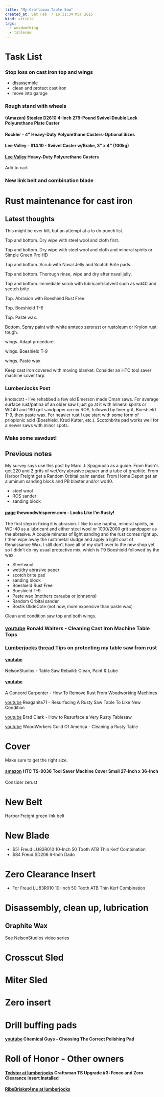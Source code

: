 ```yaml
---
title: "My Craftsman Table Saw"
created_at: Sat Feb  7 16:31:34 MST 2015
kind: article
tags:
  - woodworking
  - tablesaw
---
```


# Task List

### Stop loss on cast iron top and wings

* disassemble
* clean and protect cast iron
* move into garage

### Rough stand with wheels

#### (Amazon) Steelex D2610 4-Inch 275-Pound Swivel Double Lock Polyurethane Plate Caster

#### Rockler - 4" Heavy-Duty Polyurethane Casters-Optional Sizes

#### Lee Valley - $14.10 - Swivel Caster w/Brake, 3" x 4" (100kg) 	
	
#### [Lee Valley](http://www.leevalley.com/en/wood/page.aspx?p=66166&cat=1,240,66331) Heavy-Duty Polyurethane Casters

Add to cart
### New link belt and combination blade

# Rust maintenance for cast iron

## Latest thoughts

This might be over kill, but an attempt at a to do punch list.

Top and bottom.
Dry wipe with steel wool and cloth first.

Top and bottom.
Dry wipe with steel wool and cloth and mineral spirits or Simple Green Pro HD

Top and bottom.
Scrub with Naval Jelly and Scotch Brite pads.

Top and bottom.
Thorough rinse, wipe and dry after naval jelly.

Top and bottom.
Immediate scrub with lubricant/solvent such as wd40 and scotch brite

Top.
Abrasion with Boeshield Rust Free.

Top.
Boeshield T-9

Top.
Paste wax.

Bottom.
Spray paint with white amteco zerorust or rustoleum or Krylon rust tough.

wings.
Adapt procedure.

wings.
Boeshield T-9

wings.
Paste wax.

Keep cast iron covered with moving blanket.
Consider an HTC tool saver machine cover tarp.

### LumberJocks Post

knotscott - 
I’ve rehabbed a few old Emerson made Cman saws. For average surface
rust/patina of an older saw I just go at it with mineral spirits or WD40
and 180 grit sandpaper on my ROS, followed by finer grit, Boeshield T-9,
then paste wax. For heavier rust I use start with some form of priopionic
acid (Boeshield, Krud Kutter, etc.). Scotchbrite pad works well for a
newer saws with minor spots.

### Make some sawdust!

## Previous notes

My survey says use this post by Marc J. Spagnuolo as a guide.
From Rush's get 220 and 2 grits of wet/dry abrasive papaer
and a tube of graphite.
From Harbor Freight get a Random Orbital palm sander.
From Home Depot get an aluminum sanding block and
PB blaster and/or wd40.

* steel wool
* ROS sander
* sanding block

#### [page](http://www.thewoodwhisperer.com/articles/looks-like-im-rusty/) thewoodwhisperer.com - Looks Like I’m Rusty! 

The first step in fixing it is abrasion. I like to use naptha, mineral
spirits, or WD-40 as a lubricant and either steel wool or 1000/2000
grit sandpaper as the abrasive. A couple minutes of light sanding and
the rust comes right up. I then wipe away the rust/metal sludge and
apply a light coat of Renaissance Wax. I still don’t have all of my
stuff over to the new shop yet so I didn’t do my usual protective mix,
which is T9 Boeshield followed by the wax.



* Steel wool
* wet/dry abrasive paper
* scotch brite pad
* sanding block
* Boeshield Rust Free
* Boeshield T-9
* Paste wax (mothers carauba or johnsons)
* Random Orbital sander
* Bostik GlideCote (not now, more expensive than paste wax)

Clean and condition saw top and both wings.

### [youtube](https://www.youtube.com/watch?v=uRn97evxSeI) Ronald Walters - Cleaning Cast Iron Machine Table Tops

### [Lumberjocks thread](http://lumberjocks.com/topics/57922) Tips on protecting my table saw from rust


#### [youtube](https://www.youtube.com/watch?v=WJbw9RTRwy4&index=5&list=PLSw6mhcLSL-N469GfhXetC4ViYybituJA)
NelsonStudios - Table Saw Rebuild: Clean, Paint & Lube

#### [youtube](https://www.youtube.com/watch?v=a9BYnOaHprM)
A Concord Carpenter - How To Remove Rust From Woodworking Machines

[youtube](https://www.youtube.com/watch?v=3c3MBSY6BPY)
Reaganite71 - Resurfacing A Rusty Saw Table To Like New Condition

[youtube](https://www.youtube.com/watch?v=SF06X-5ubaU&spfreload=1)
Brad Clark - How to Resurface a Very Rusty Tablesaw

[youtube](https://www.youtube.com/watch?v=MN_DTiaXEIU)
WoodWorkers Guild Of America - Cleaning a Rusty Table


# Cover

Make sure to get the right size.

#### [amazon](http://www.amazon.com/HTC-TS-9036-Machine-27-Inch-36-Inch/dp/B000022626) HTC TS-9036 Tool Saver Machine Cover Small 27-Inch x 36-Inch

Consider zerust

# New Belt

Harbor Freight green link belt

# New Blade

* $51 Freud LU83R010 10-Inch 50 Tooth ATB Thin Kerf Combination
* $84 Freud SD206 6-Inch Dado

# Zero Clearance Insert

* For Freud LU83R010 10-Inch 50 Tooth ATB Thin Kerf Combination

# Disassembly, clean up, lubrication

## Graphite Wax

See NelsonStudios video series

# Crosscut Sled

# Miter Sled

# Zero insert

# Drill buffing pads

#### [youtube](https://www.youtube.com/watch?v=iFnmfn9mwYc) Chemical Guys - Choosing The Correct Polishing Pad

# Roll of Honor - Other owners

#### [Tedstor at lumberjocks](http://lumberjocks.com/Tedstor/blog/31389) Craftsman TS Upgrade #3: Fence and Zero Clearance Insert Installed

#### [RibsBrisket4me at lumberjocks](http://lumberjocks.com/Headblade23)


